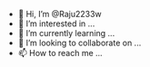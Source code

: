 - 👋 Hi, I’m @Raju2233w
- 👀 I’m interested in ...
- 🌱 I’m currently learning ...
- 💞️ I’m looking to collaborate on ...
- 📫 How to reach me ...

<!---
Raju2233w/Raju2233w is a ✨ special ✨ repository because its `README.md` (this file) appears on your GitHub profile.
You can click the Preview link to take a look at your changes.
--->
